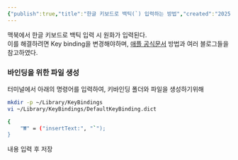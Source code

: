 ```yaml
---
{"publish":true,"title":"한글 키보드로 백틱(`) 입력하는 방법","created":"2025-07-19T17:36:41.662+09:00","modified":"2025-07-21T13:40:37.142+09:00","tags":["macos"],"cssclasses":""}
---
```


맥북에서 한글 키보드로 백틱 입력 시 원화가 입력된다.  
이를 해결하려면 Key binding을 변경해야하며, [애플 공식문서](https://developer.apple.com/library/archive/documentation/Cocoa/Conceptual/EventOverview/TextDefaultsBindings/TextDefaultsBindings.html) 방법과 여러 블로그들을 참고하였다.

### 바인딩을 위한 파일 생성
터미널에서 아래의 명령어를 입력하여, 키바인딩 폴더와 파일을 생성하기위해 
```bash
mkdir -p ~/Library/KeyBindings
vi ~/Library/KeyBindings/DefaultKeyBinding.dict
```

```bash
{
    "₩" = ("insertText:", "`");
}
```

내용 입력 후 저장